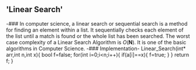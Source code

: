 ## 'Linear Search'
-### In computer science, a linear search or sequential search is a method for finding an element within a list. It sequentially checks each element of the list until a match is found or the whole list has been searched.
     The worst case complexity of a Linear Search Algorithm is _O_(**N**).
     It is one of the basic algorithms in Computer Science.
-### Implementation-
     Linear_Search(int* arr,int n,int x){
	bool f=false;
	for(int i=0;i<n;i++){
	   if(a[i]==x){
		f=true;
	   }
        }
	return f;
}
